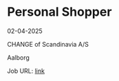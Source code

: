 # Personal Shopper
02-04-2025

CHANGE of Scandinavia A/S

Aalborg

Job URL: [link](https://candidate.hr-manager.net/ApplicationInit.aspx?cid=1178&ProjectId=146527&DepartmentId=18981&MediaId=59)


